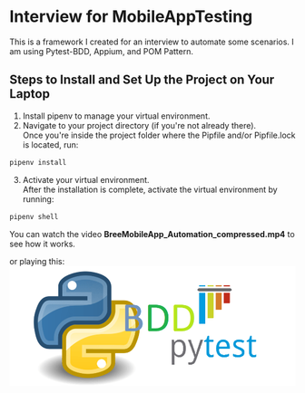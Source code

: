 # Interview for MobileAppTesting
This is a framework I created for an interview to automate some scenarios. I am using Pytest-BDD, Appium, and POM Pattern.

## Steps to Install and Set Up the Project on Your Laptop

1. Install pipenv to manage your virtual environment.
2. Navigate to your project directory (if you're not already there).<br>
Once you're inside the project folder where the Pipfile and/or Pipfile.lock is located, run:
```bash
pipenv install
```
3. Activate your virtual environment.<br>
After the installation is complete, activate the virtual environment by running:
```bash
pipenv shell
```

You can watch the video **BreeMobileApp_Automation_compressed.mp4** to see how it works.

or playing this: 
[![Demo Video](./assets/PytestBDD.png)](https://youtu.be/9yzkFZmIGMg)
